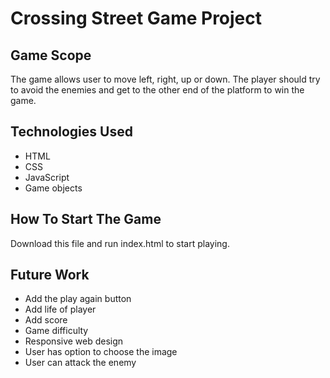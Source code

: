 # Crossing Street Game Project

## Game Scope
The game allows user to move left, right, up or down. The player should try to avoid the enemies and get to the other end of the platform to win the game.

## Technologies Used
<ul>
    <li> HTML </li>
    <li> CSS </li>
    <li> JavaScript </li>
    <li> Game objects </li>
</ul>

## How To Start The Game 
Download this file and run index.html to start playing.

## Future Work
<ul>
    <li> Add the play again button </li>
    <li> Add life of player </li>
    <li> Add score </li>
    <li> Game difficulty </li>
    <li> Responsive web design </li>
    <li> User has option to choose the image </li>
    <li> User can attack the enemy </li>
</ul>